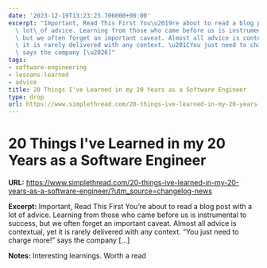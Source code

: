 ```yaml
---
date: '2023-12-19T13:23:25.706000+00:00'
excerpt: "Important, Read This First You\u2019re about to read a blog post with a\
  \ lot\_of advice. Learning from those who came before us is instrumental to success,\
  \ but we often forget an important caveat. Almost all advice is contextual, yet\
  \ it is rarely delivered with any context. \u201CYou just need to charge more!\u201D\
  \ says the company [\u2026]"
tags:
- software-engineering
- lessons-learned
- advice
title: 20 Things I've Learned in my 20 Years as a Software Engineer
type: drop
url: https://www.simplethread.com/20-things-ive-learned-in-my-20-years-as-a-software-engineer/?utm_source=changelog-news
---
```


# 20 Things I've Learned in my 20 Years as a Software Engineer

**URL:** https://www.simplethread.com/20-things-ive-learned-in-my-20-years-as-a-software-engineer/?utm_source=changelog-news

**Excerpt:** Important, Read This First You’re about to read a blog post with a lot of advice. Learning from those who came before us is instrumental to success, but we often forget an important caveat. Almost all advice is contextual, yet it is rarely delivered with any context. “You just need to charge more!” says the company […]

**Notes:**
Interesting learnings. Worth a read 
